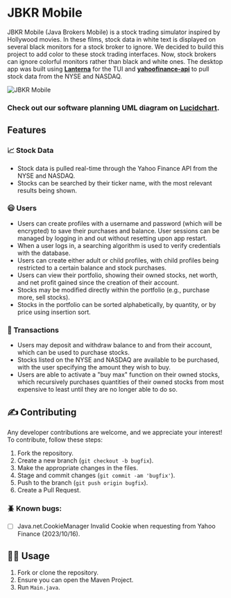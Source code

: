 # JBKR Mobile

JBKR Mobile (Java Brokers Mobile) is a stock trading simulator inspired by Hollywood movies. In these films, stock data in white text is displayed on several black monitors for a stock broker to ignore. We decided to build this project to add color to these stock trading interfaces. Now, stock brokers can ignore colorful monitors rather than black and white ones. The desktop app was built using [**Lanterna**](https://github.com/mabe02/lanterna) for the TUI and [**yahoofinance-api**](https://github.com/sstrickx/yahoofinance-api) to pull stock data from the NYSE and NASDAQ.

![JBKR Mobile](https://github.com/wang-owen/JBKR-Mobile/assets/69203168/9bc91515-cfc4-459c-a814-54f108e8fa7a)

### Check out our software planning UML diagram on [Lucidchart](https://lucid.app/documents/view/7044a729-50ac-48f7-a6cd-f85f6570feef).

## Features

### 📈 Stock Data
- Stock data is pulled real-time through the Yahoo Finance API from the NYSE and NASDAQ.
- Stocks can be searched by their ticker name, with the most relevant results being shown.

### 😃 Users
- Users can create profiles with a username and password (which will be encrypted) to save their purchases and balance. User sessions can be managed by logging in and out without resetting upon app restart.
- When a user logs in, a searching algorithm is used to verify credentials with the database.
- Users can create either adult or child profiles, with child profiles being restricted to a certain balance and stock purchases.
- Users can view their portfolio, showing their owned stocks, net worth, and net profit gained since the creation of their account.
- Stocks may be modified directly within the portfolio (e.g., purchase more, sell stocks).
- Stocks in the portfolio can be sorted alphabetically, by quantity, or by price using insertion sort.

### 💸 Transactions
- Users may deposit and withdraw balance to and from their account, which can be used to purchase stocks.
- Stocks listed on the NYSE and NASDAQ are available to be purchased, with the user specifying the amount they wish to buy.
- Users are able to activate a "buy max" function on their owned stocks, which recursively purchases quantities of their owned stocks from most expensive to least until they are no longer able to do so.

## ✍️ Contributing
Any developer contributions are welcome, and we appreciate your interest! To contribute, follow these steps:
1. Fork the repository.
2. Create a new branch (`git checkout -b bugfix`).
3. Make the appropriate changes in the files.
4. Stage and commit changes (`git commit -am 'bugfix'`).
5. Push to the branch (`git push origin bugfix`).
6. Create a Pull Request.

### 🪲 Known bugs:
- [ ] Java.net.CookieManager Invalid Cookie when requesting from Yahoo Finance (2023/10/16).

## 🧑‍💻 Usage
1. Fork or clone the repository.
2. Ensure you can open the Maven Project.
3. Run `Main.java`.
